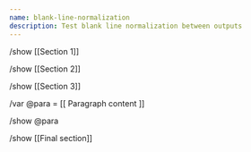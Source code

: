 ```yaml
---
name: blank-line-normalization
description: Test blank line normalization between outputs
---
```


/show [[Section 1]]


/show [[Section 2]]



/show [[Section 3]]

/var @para = [[
Paragraph content
]]

/show @para


/show [[Final section]]